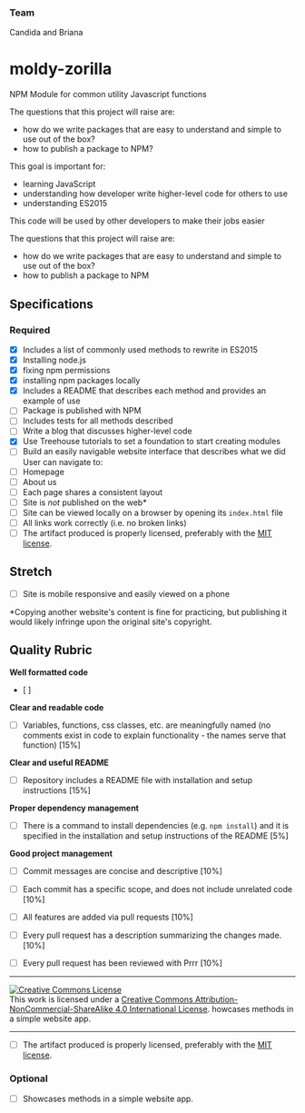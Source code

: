 
### Team
Candida and Briana
# moldy-zorilla
NPM Module for common utility Javascript functions

The questions that this project will raise are:
- how do we write packages that are easy to understand and simple to use out of the box?
- how to publish a package to NPM?


This goal is important for:
- learning JavaScript
- understanding how developer write higher-level code for others to use
- understanding ES2015

This code will be used by other developers to make their jobs easier

The questions that this project will raise are:
- how do we write packages that are easy to understand and simple to use out of the box?
- how to publish a package to NPM

## Specifications
### Required



- [x] Includes a list of commonly used methods to rewrite in ES2015
- [x] Installing node.js
- [x] fixing npm permissions
- [x] installing npm packages locally
- [x] Includes a README that describes each method and provides an example of use
- [ ] Package is published with NPM
- [ ] Includes tests for all methods described
- [ ] Write a blog that discusses higher-level code
- [x] Use Treehouse tutorials to set a foundation to start creating modules
- [ ] Build an easily navigable website interface that describes what we did
User can navigate to:
- [ ] Homepage
- [ ] About us
- [ ] Each page shares a consistent layout
- [ ] Site is _not_ published on the web*
- [ ] Site can be viewed locally on a browser by opening its `index.html` file
- [ ] All links work correctly (i.e. no broken links)
- [ ] The artifact produced is properly licensed, preferably with the [MIT license](https://opensource.org/licenses/MIT).

## Stretch
- [ ] Site is mobile responsive and easily viewed on a phone


*Copying another website's content is fine for practicing, but publishing it would likely infringe upon the original site's copyright.


## Quality Rubric

**Well formatted code**
- [ ]

**Clear and readable code**
- [ ] Variables, functions, css classes, etc. are meaningfully named (no comments exist in code to explain functionality - the names serve that function) [15%]

**Clear and useful README**
- [ ] Repository includes a README file with installation and setup instructions [15%]

**Proper dependency management**
- [ ] There is a command to install dependencies (e.g. `npm install`) and it is specified in the installation and setup instructions of the README [5%]

**Good project management**
- [ ] Commit messages are concise and descriptive [10%]
- [ ] Each commit has a specific scope, and does not include unrelated code [10%]
- [ ] All features are added via pull requests [10%]
- [ ] Every pull request has a description summarizing the changes made. [10%]
- [ ] Every pull request has been reviewed with Prrr [10%]



---

<!-- LICENSE -->

<a rel="license" href="http://creativecommons.org/licenses/by-nc-sa/4.0/"><img alt="Creative Commons License" style="border-width:0" src="https://i.creativecommons.org/l/by-nc-sa/4.0/80x15.png" /></a>
<br />This work is licensed under a <a rel="license" href="http://creativecommons.org/licenses/by-nc-sa/4.0/">Creative Commons Attribution-NonCommercial-ShareAlike 4.0 International License</a>.
howcases methods in a simple website app.


---


- [ ] The artifact produced is properly licensed, preferably with the [MIT license](https://opensource.org/licenses/MIT).
### Optional
- [ ] Showcases methods in a simple website app.

